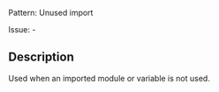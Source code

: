 Pattern: Unused import

Issue: -

## Description

Used when an imported module or variable is not used.